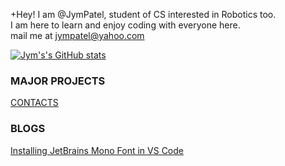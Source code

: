 +Hey! I am @JymPatel, student of CS interested in Robotics too.  
I am here to learn and enjoy coding with everyone here.  
mail me at jympatel@yahoo.com

[![Jym's's GitHub stats](https://github-readme-stats.vercel.app/api?username=JymPatel)](https://github.com/JymPatel/github-readme-stats)  

### MAJOR PROJECTS
[CONTACTS](/data/programs/contacts.md)  

### BLOGS
[Installing JetBrains Mono Font in VS Code](/data/posts/Installing-JBMonoText-toVSCode.md)  
